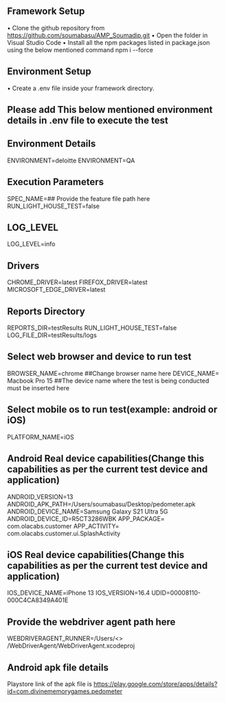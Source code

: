 
## Framework Setup
•	Clone the github repository from https://github.com/soumabasu/AMP_Soumadip.git
•	Open the folder in Visual Studio Code
•	Install all the npm packages listed in package.json using the below mentioned command
  npm i --force

## Environment Setup
•	Create a .env file inside your framework directory.
## Please add This below mentioned environment details in .env file to execute the test
## Environment Details
ENVIRONMENT=deloitte
ENVIRONMENT=QA

## Execution Parameters
SPEC_NAME=## Provide the feature file path here
RUN_LIGHT_HOUSE_TEST=false

## LOG_LEVEL
LOG_LEVEL=info

## Drivers
CHROME_DRIVER=latest
FIREFOX_DRIVER=latest
MICROSOFT_EDGE_DRIVER=latest

## Reports Directory
REPORTS_DIR=testResults
RUN_LIGHT_HOUSE_TEST=false
LOG_FILE_DIR=testResults/logs

## Select web browser and device to run test
BROWSER_NAME=chrome ##Change browser name here
DEVICE_NAME= Macbook Pro 15 ##The device name where the test is being conducted must be inserted here

## Select mobile os to run test(example: android or iOS)
PLATFORM_NAME=iOS

## Android Real device capabilities(Change this capabilities as per the current test device and application)
ANDROID_VERSION=13
ANDROID_APK_PATH=/Users/soumabasu/Desktop/pedometer.apk
ANDROID_DEVICE_NAME=Samsung Galaxy S21 Ultra 5G
ANDROID_DEVICE_ID=R5CT3286WBK
APP_PACKAGE= com.olacabs.customer
APP_ACTIVITY= com.olacabs.customer.ui.SplashActivity

## iOS Real device capabilities(Change this capabilities as per the current test device and application)
IOS_DEVICE_NAME=iPhone 13
IOS_VERSION=16.4
UDID=00008110-000C4CA8349A401E
## Provide the webdriver agent path here
WEBDRIVERAGENT_RUNNER=/Users/<<username>> /WebDriverAgent/WebDriverAgent.xcodeproj


## Android apk file details
Playstore link of the apk file is https://play.google.com/store/apps/details?id=com.divinememorygames.pedometer
